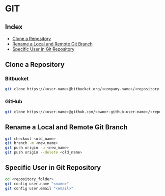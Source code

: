 # GIT

## Index

* [Clone a Repository](#Clone-a-Repository)
* [Rename a Local and Remote Git Branch](#Rename-a-Local-and-Remote-Git-Branch)
* [Specific User in Git Repository](#Specific-User-in-Git-Repository)

## Clone a Repository

### Bitbucket

```bash
git clone https://<user-name>@bitbucket.org/<company-name>/<repository-name>.git
```

### GitHub

```bash
git clone https://<user-name>@github.com/<owner-github-user-name>/<repository-name>.git
```

## Rename a Local and Remote Git Branch

```bash
git checkout <old_name>
git branch -m <new_name>
git push origin -u <new_name>
git push origin --delete <old_name>
```

## Specific User in Git Repository

```bash
cd <repository_folder>
git config user.name "<name>"
git config user.email "<email>"
```
